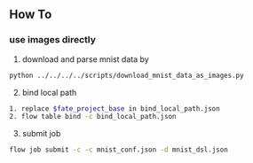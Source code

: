 ## How To

### use images directly

1. download and parse mnist data by

```bash
python ../../../../scripts/download_mnist_data_as_images.py
```

2. bind local path

```bash
1. replace $fate_project_base in bind_local_path.json 
2. flow table bind -c bind_local_path.json
```

3. submit job

```bash
flow job submit -c -c mnist_conf.json -d mnist_dsl.json
```
